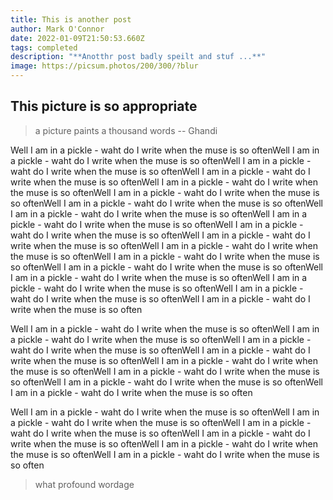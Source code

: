 ```yaml
---
title: This is another post
author: Mark O'Connor
date: 2022-01-09T21:50:53.660Z
tags: completed
description: "**Anotthr post badly speilt and stuf ...**"
image: https://picsum.photos/200/300/?blur
---
```

## This picture is so appropriate

> a picture paints a thousand words -- Ghandi

Well I am in a pickle - waht do I write when the muse is so oftenWell I am in a pickle - waht do I write when the muse is so oftenWell I am in a pickle - waht do I write when the muse is so oftenWell I am in a pickle - waht do I write when the muse is so oftenWell I am in a pickle - waht do I write when the muse is so oftenWell I am in a pickle - waht do I write when the muse is so oftenWell I am in a pickle - waht do I write when the muse is so oftenWell I am in a pickle - waht do I write when the muse is so oftenWell I am in a pickle - waht do I write when the muse is so oftenWell I am in a pickle - waht do I write when the muse is so oftenWell I am in a pickle - waht do I write when the muse is so oftenWell I am in a pickle - waht do I write when the muse is so oftenWell I am in a pickle - waht do I write when the muse is so oftenWell I am in a pickle - waht do I write when the muse is so oftenWell I am in a pickle - waht do I write when the muse is so oftenWell I am in a pickle - waht do I write when the muse is so oftenWell I am in a pickle - waht do I write when the muse is so oftenWell I am in a pickle - waht do I write when the muse is so often

Well I am in a pickle - waht do I write when the muse is so oftenWell I am in a pickle - waht do I write when the muse is so oftenWell I am in a pickle - waht do I write when the muse is so oftenWell I am in a pickle - waht do I write when the muse is so oftenWell I am in a pickle - waht do I write when the muse is so oftenWell I am in a pickle - waht do I write when the muse is so oftenWell I am in a pickle - waht do I write when the muse is so oftenWell I am in a pickle - waht do I write when the muse is so often

Well I am in a pickle - waht do I write when the muse is so oftenWell I am in a pickle - waht do I write when the muse is so oftenWell I am in a pickle - waht do I write when the muse is so oftenWell I am in a pickle - waht do I write when the muse is so oftenWell I am in a pickle - waht do I write when the muse is so oftenWell I am in a pickle - waht do I write when the muse is so often

> what profound wordage